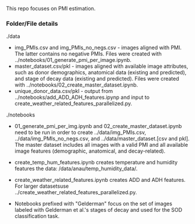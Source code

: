 This repo focuses on PMI estimation.

### Folder/File details
./data
* img_PMIs.csv and img_PMIs_no_negs.csv - images aligned with PMI. The latter contains no negative PMIs. Files were created with ../notebooks/01_generate_pmi_per_image.ipynb.
* master_dataset.csv/pkl - images aligned with available image attributes, such as donor demographics, anatomical data (existing and predicted), and stage of decay data (existing and predicted). Files were created with ../notebooks/02_create_master_dataset.ipynb.
* unique_donor_data.csv/pkl - output from ../notebooks/add_ADD_ADH_features.ipynp and input to create_weather_related_features_parallelized.py.

./notebooks
* 01_generate_pmi_per_img.ipynb and 02_create_master_dataset.ipynb need to be run in order to create ../data/img_PMIs.csv, ../data/img_PMIs_no_negs.csv, and ../data/master_dataset.[csv and pkl]. The master dataset includes all images with a valid PMI and all available image features (demographic, anatomical, and decay-related). 

* create_temp_hum_features.ipynb creates temperature and humidity features the data: /data/anau/temp_humidity_data/.

* create_weather_related_features.ipynb creates ADD and ADH features. For larger datasetsuse ../create_weather_related_features_parallelized.py.

* Notebooks prefixed with "Gelderman" focus on the set of images labeled with Gelderman et al.'s stages of decay and used for the SOD classification task.  
